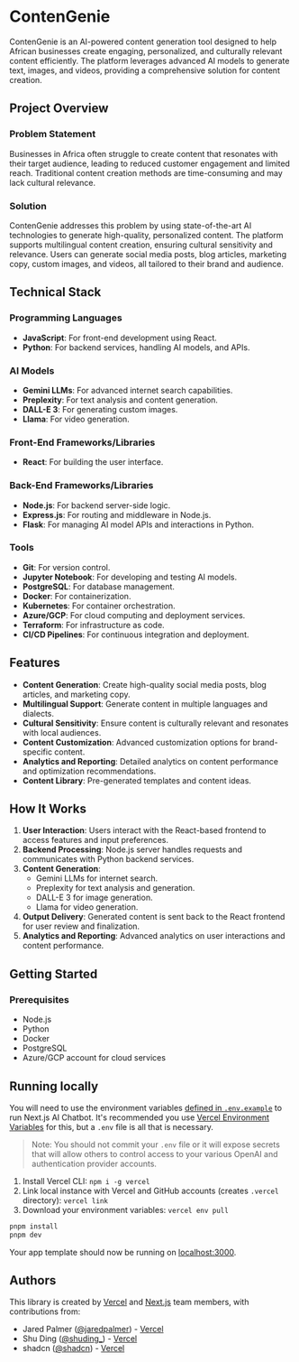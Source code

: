 # ContenGenie

ContenGenie is an AI-powered content generation tool designed to help African businesses create engaging, personalized, and culturally relevant content efficiently. The platform leverages advanced AI models to generate text, images, and videos, providing a comprehensive solution for content creation.

## Project Overview

### Problem Statement
Businesses in Africa often struggle to create content that resonates with their target audience, leading to reduced customer engagement and limited reach. Traditional content creation methods are time-consuming and may lack cultural relevance.

### Solution
ContenGenie addresses this problem by using state-of-the-art AI technologies to generate high-quality, personalized content. The platform supports multilingual content creation, ensuring cultural sensitivity and relevance. Users can generate social media posts, blog articles, marketing copy, custom images, and videos, all tailored to their brand and audience.

## Technical Stack

### Programming Languages
- **JavaScript**: For front-end development using React.
- **Python**: For backend services, handling AI models, and APIs.

### AI Models
- **Gemini LLMs**: For advanced internet search capabilities.
- **Preplexity**: For text analysis and content generation.
- **DALL-E 3**: For generating custom images.
- **Llama**: For video generation.

### Front-End Frameworks/Libraries
- **React**: For building the user interface.

### Back-End Frameworks/Libraries
- **Node.js**: For backend server-side logic.
- **Express.js**: For routing and middleware in Node.js.
- **Flask**: For managing AI model APIs and interactions in Python.

### Tools
- **Git**: For version control.
- **Jupyter Notebook**: For developing and testing AI models.
- **PostgreSQL**: For database management.
- **Docker**: For containerization.
- **Kubernetes**: For container orchestration.
- **Azure/GCP**: For cloud computing and deployment services.
- **Terraform**: For infrastructure as code.
- **CI/CD Pipelines**: For continuous integration and deployment.

## Features

- **Content Generation**: Create high-quality social media posts, blog articles, and marketing copy.
- **Multilingual Support**: Generate content in multiple languages and dialects.
- **Cultural Sensitivity**: Ensure content is culturally relevant and resonates with local audiences.
- **Content Customization**: Advanced customization options for brand-specific content.
- **Analytics and Reporting**: Detailed analytics on content performance and optimization recommendations.
- **Content Library**: Pre-generated templates and content ideas.

## How It Works

1. **User Interaction**: Users interact with the React-based frontend to access features and input preferences.
2. **Backend Processing**: Node.js server handles requests and communicates with Python backend services.
3. **Content Generation**:
   - Gemini LLMs for internet search.
   - Preplexity for text analysis and generation.
   - DALL-E 3 for image generation.
   - Llama for video generation.
4. **Output Delivery**: Generated content is sent back to the React frontend for user review and finalization.
5. **Analytics and Reporting**: Advanced analytics on user interactions and content performance.

## Getting Started

### Prerequisites

- Node.js
- Python
- Docker
- PostgreSQL
- Azure/GCP account for cloud services


## Running locally

You will need to use the environment variables [defined in `.env.example`](.env.example) to run Next.js AI Chatbot. It's recommended you use [Vercel Environment Variables](https://vercel.com/docs/projects/environment-variables) for this, but a `.env` file is all that is necessary.

> Note: You should not commit your `.env` file or it will expose secrets that will allow others to control access to your various OpenAI and authentication provider accounts.

1. Install Vercel CLI: `npm i -g vercel`
2. Link local instance with Vercel and GitHub accounts (creates `.vercel` directory): `vercel link`
3. Download your environment variables: `vercel env pull`

```bash
pnpm install
pnpm dev
```

Your app template should now be running on [localhost:3000](http://localhost:3000/).

## Authors

This library is created by [Vercel](https://vercel.com) and [Next.js](https://nextjs.org) team members, with contributions from:

- Jared Palmer ([@jaredpalmer](https://twitter.com/jaredpalmer)) - [Vercel](https://vercel.com)
- Shu Ding ([@shuding\_](https://twitter.com/shuding_)) - [Vercel](https://vercel.com)
- shadcn ([@shadcn](https://twitter.com/shadcn)) - [Vercel](https://vercel.com)
